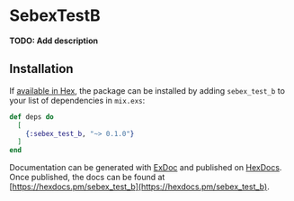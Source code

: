 # SebexTestB

**TODO: Add description**

## Installation

If [available in Hex](https://hex.pm/docs/publish), the package can be installed
by adding `sebex_test_b` to your list of dependencies in `mix.exs`:

```elixir
def deps do
  [
    {:sebex_test_b, "~> 0.1.0"}
  ]
end
```

Documentation can be generated with [ExDoc](https://github.com/elixir-lang/ex_doc)
and published on [HexDocs](https://hexdocs.pm). Once published, the docs can
be found at [https://hexdocs.pm/sebex_test_b](https://hexdocs.pm/sebex_test_b).

